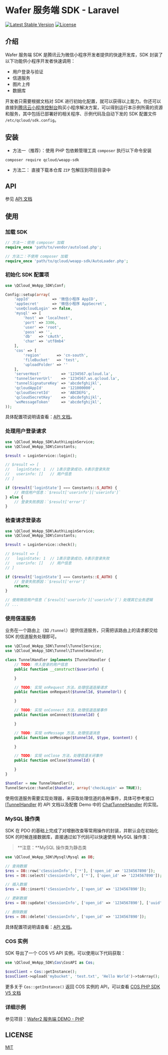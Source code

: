 # Wafer 服务端 SDK - Laravel

[![Latest Stable Version][packagist-image]][packagist-url]
[![License][license-image]][license-url]

## 介绍

Wafer 服务端 SDK 是腾讯云为微信小程序开发者提供的快速开发库，SDK 封装了以下功能供小程序开发者快速调用：

- 用户登录与验证
- 信道服务
- 图片上传
- 数据库

开发者只需要根据文档对 SDK 进行初始化配置，就可以获得以上能力。你还可以直接到[腾讯云小程序控制台](https://console.qcloud.com/la)购买小程序解决方案，可以得到运行本示例所需的资源和服务，其中包括已部署好的相关程序、示例代码及自动下发的 SDK 配置文件 `/etc/qcloud/sdk.config`。

## 安装

- 方法一（推荐）：使用 PHP 包依赖管理工具 `composer` 执行以下命令安装

```sh
composer require qcloud/weapp-sdk
```

- 方法二： 直接下载本仓库 `ZIP` 包解压到项目目录中

## API

参见 [API 文档](./API.md)

## 使用

### 加载 SDK

```php
// 方法一：使用 composer 加载
require_once 'path/to/vendor/autoload.php';

// 方法二：不使用 composer 加载
require_once 'path/to/qcloud/weapp-sdk/AutoLoader.php';
```

### 初始化 SDK 配置项

```php
use \QCloud_WeApp_SDK\Conf;

Config::setup(array(
    'appId'          => '微信小程序 AppID',
    'appSecret'      => '微信小程序 AppSecret',
    'useQcloudLogin' => false,
    'mysql' => [
        'host' => 'localhost',
        'port' => 3306,
        'user' => 'root',
        'pass' => '',
        'db'   => 'cAuth',
        'char' => 'utf8mb4'
    ],
    'cos' => [
        'region'       => 'cn-south',
        'fileBucket'   => 'test',
        'uploadFolder' => ''
    ],
    'serverHost'         => '1234567.qcloud.la',
    'tunnelServerUrl'    => '1234567.ws.qcloud.la',
    'tunnelSignatureKey' => 'abcdefghijkl',
    'qcloudAppId'        => '121000000',
    'qcloudSecretId'     => 'ABCDEFG',
    'qcloudSecretKey'    => 'abcdefghijkl',
    'wxMessageToken'     => 'abcdefghijkl',
));
```

具体配置项说明请查看：[API 文档](/API.md#sdk-配置)。

### 处理用户登录请求

```php
use \QCloud_WeApp_SDK\Auth\LoginService;
use \QCloud_WeApp_SDK\Constants;

$result = LoginService::login();

// $result => [
//   loginState: 1  // 1表示登录成功，0表示登录失败
//   userinfo: []   // 用户信息
// ]

if ($result['loginState'] === Constants::S_AUTH) {
    // 微信用户信息：`$result['userinfo']['userinfo']`
} else {
    // 登录失败原因：`$result['error']`
}
```

### 检查请求登录态

```php
use \QCloud_WeApp_SDK\Auth\LoginService;
use \QCloud_WeApp_SDK\Constants;

$result = LoginService::check();

// $result => [
//   loginState: 1  // 1表示登录成功，0表示登录失败
//   userinfo: []   // 用户信息
// ]

if ($result['loginState'] === Constants::E_AUTH) {
    // 登录失败原因：`$result['error']`
    return;
}

// 使用微信用户信息（`$result['userinfo']['userinfo']`）处理其它业务逻辑
// ...
```

### 使用信道服务

业务在一个路由上（如 `/tunnel`）提供信道服务，只需把该路由上的请求都交给 SDK 的信道服务处理即可。

```php
use \QCloud_WeApp_SDK\Tunnel\TunnelService;
use \QCloud_WeApp_SDK\Tunnel\ITunnelHandler;

class TunnelHandler implements ITunnelHandler {
    // TODO: 传入登录的用户信息
    public function __construct($userinfo) {

    }

    // TODO: 实现 onRequest 方法，处理信道连接请求
    public function onRequest($tunnelId, $tunnelUrl) {

    }

    // TODO: 实现 onConnect 方法，处理信道连接事件
    public function onConnect($tunnelId) {

    }

    // TODO: 实现 onMessage 方法，处理信道消息
    public function onMessage($tunnelId, $type, $content) {

    }

    // TODO: 实现 onClose 方法，处理信道关闭事件
    public function onClose($tunnelId) {

    }
}

$handler = new TunnelHandler();
TunnelService::handle($handler, array('checkLogin' => TRUE));
```

使用信道服务需要实现处理器，来获取处理信道的各种事件，具体可参考接口 [ITunnelHandler](/API.md#itunnelhandler) 的 API 文档以及配套 Demo 中的 [ChatTunnelHandler](/application/business/ChatTunnelHandler.php) 的实现。

### MySQL 操作类

SDK 在 PDO 的基础上完成了对增删改查等常用操作的封装，并默认会在初始化 SDK 的时候连接数据库，直接通过如下代码可以快速使用 MySQL 操作类：

> **注意：**MySQL 操作类为静态类

```php
use \QCloud_WeApp_SDK\Mysql\Mysql as DB;

// 查询数据
$res = DB::row('cSessionInfo', ['*'], ['open_id' => '1234567890']);     // 查询一条
$res = DB::select('cSessionInfo', ['*'], ['open_id' => '1234567890']);  // 查询多条

// 插入数据
$res = DB::insert('cSessionInfo', ['open_id' => '1234567890']);

// 更新数据
$res = DB::update('cSessionInfo', ['open_id' => '1234567890'], ['uuid' => '1']);

// 删除数据
$res = DB::delete('cSessionInfo', ['open_id' => '1234567890']);
```

具体配置项说明请查看：[API 文档](/API.md#MySQL)。

### COS 实例

SDK 导出了一个 COS V5 API 实例，可以使用以下代码获取：

```php
use \QCloud_WeApp_SDK\Cos\CosAPI as Cos;

$cosClient = Cos::getInstance();
$cosClient->upload('mybucket', 'test.txt', 'Hello World')->toArray();
```

更多关于 `Cos::getInstance()` 返回 COS 实例的 API，可以查看 [COS PHP SDK V5 文档](https://github.com/tencentyun/cos-php-sdk-v5)

### 详细示例

参见项目：[Wafer2 服务端 DEMO - PHP](https://github.com/tencentyun/wafer2-php-server-demo)

## LICENSE

[MIT](LICENSE)

[packagist-image]: https://img.shields.io/packagist/v/qcloud/weapp-sdk.svg
[packagist-url]: https://packagist.org/packages/qcloud/weapp-sdk
[license-image]: https://img.shields.io/github/license/tencentyun/wafer-php-server-sdk.svg
[license-url]: LICENSE
